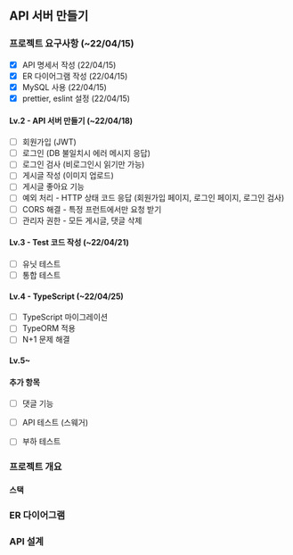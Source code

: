 ## API 서버 만들기

### 프로젝트 요구사항 (~22/04/15)
- [x] API 명세서 작성 (22/04/15)
- [x] ER 다이어그램 작성 (22/04/15)
- [x] MySQL 사용 (22/04/15)
- [x] prettier, eslint 설정 (22/04/15)
#### Lv.2 - API 서버 만들기 (~22/04/18)
- [ ] 회원가입 (JWT)
- [ ] 로그인 (DB 불일치시 에러 메시지 응답)
- [ ] 로그인 검사 (비로그인시 읽기만 가능)
- [ ] 게시글 작성 (이미지 업로드)
- [ ] 게시글 좋아요 기능
- [ ] 예외 처리 - HTTP 상태 코드 응답 (회원가입 페이지, 로그인 페이지, 로그인 검사)
- [ ] CORS 해결 - 특정 프런트에서만 요청 받기
- [ ] 관리자 권한 - 모든 게시글, 댓글 삭제
#### Lv.3 - Test 코드 작성 (~22/04/21)
- [ ] 유닛 테스트
- [ ] 통합 테스트
#### Lv.4 - TypeScript (~22/04/25)
- [ ] TypeScript 마이그레이션
- [ ] TypeORM 적용
- [ ] N+1 문제 해결
#### Lv.5~
#### 추가 항목 
- [ ] 댓글 기능
- [ ] API 테스트 (스웨거) 
- [ ] 부하 테스트


### 프로젝트 개요
#### 스택 

### ER 다이어그램

### API 설계
